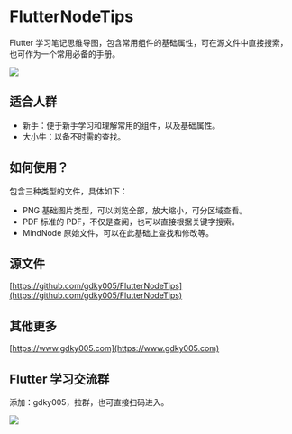 # FlutterNodeTips
Flutter 学习笔记思维导图，包含常用组件的基础属性，可在源文件中直接搜索，也可作为一个常用必备的手册。

![](https://github.com/gdky005/FlutterNodeTips/blob/master/FlutterNode_%20thumb.png)

## 适合人群
- 新手：便于新手学习和理解常用的组件，以及基础属性。
- 大小牛：以备不时需的查找。

## 如何使用？
包含三种类型的文件，具体如下：
 - PNG  基础图片类型，可以浏览全部，放大缩小，可分区域查看。
 - PDF  标准的 PDF，不仅是查阅，也可以直接根据关键字搜索。
 - MindNode  原始文件，可以在此基础上查找和修改等。

## 源文件

[https://github.com/gdky005/FlutterNodeTips](https://github.com/gdky005/FlutterNodeTips)

## 其他更多

[https://www.gdky005.com](https://www.gdky005.com)
 

## Flutter 学习交流群
添加：gdky005，拉群，也可直接扫码进入。

![](https://github.com/gdky005/FlutterNodeTips/blob/master/organization.png)


